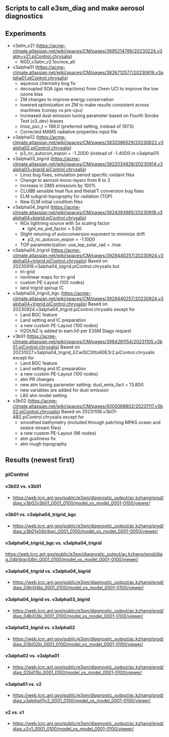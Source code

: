 ## Scripts to call e3sm_diag and make aerosol diagnostics 

## Experiments 

- v3atm_v21 (https://acme-climate.atlassian.net/wiki/spaces/CM/pages/3695214789/20230224.v3atm+v21.piControl.chrysalis) 
  - NGD_v3atm_v2.1ocnice_alt 
- v3alpha01 (https://acme-climate.atlassian.net/wiki/spaces/CM/pages/3826712577/20230616.v3alpha01.piControl.chrysalis)
  - aqueous chemistry bug fix 
  - decoupled SOA (gas reactions) from Chem UCI to improve the low ozone bias
  - ZM changes to improve energy conservation
  - lowered optimization on ZM to make results consistent across machines (compy vs pm-cpu)
  - Increased dust emission tuning parameter based on Fourth Smoke Test (v3_dev) biases
  - linoz_psc_t = 198.0 (preferred setting, instead of 197.5)
  - Corrected MAM5 radiative properties input file
- v3alpha02 (https://acme-climate.atlassian.net/wiki/spaces/CM/pages/3832086529/20230622.v3alpha02.piControl.chrysalis) 
  - p3_nc_autocon_expon = -1.20D0 (instead of -1.40D0 in v3alpha01) 
- v3alpha03_bigrid (https://acme-climate.atlassian.net/wiki/spaces/CM/pages/3922034928/20230914.v3alpha03+bigrid.piControl.chrysalis) 
  - Linoz bug fixes, simulation period specific oxidant files
  - Change to aerosol mono-layers from 8 to 3
  - Increase in DMS emissions by 100%
  - CLUBB sensible heat flux and thetal/T conversion bug fixes
  - ELM subgrid-topography for radiation (TOP)
  - New ELM initial condition files
- v3alpha04_bigrid (https://acme-climate.atlassian.net/wiki/spaces/CM/pages/3924393985/20230918.v3alpha04+bigrid.piControl.chrysalis) 
  - NOx lightning source with 5x scaling factor
    - lght_no_prd_factor = 5.D0
  - Slight retuning of autoconversion exponent to minimize drift
    - p3_nc_autocon_expon = -1.10D0
  - TOP parameterization: use_top_solar_rad = .true.
- v3alpha04_trigrid (https://acme-climate.atlassian.net/wiki/spaces/CM/pages/3929440257/20230924.v3alpha04+trigrid.piControl.chrysalis) Based on 20230918.v3alpha04_bigrid.piControl.chrysalis but 
  - tri-grid
  - nonlinear maps for tri-grid
  - custom PE-Layout (100 nodes)
  - land trigrid spinup IC 
- v3alpha04_trigrid_bgc (https://acme-climate.atlassian.net/wiki/spaces/CM/pages/3929440257/20230924.v3alpha04+trigrid.piControl.chrysalis) Based on 20230924.v3alpha04_trigrid.piControl.chrysalis except for
  - Land BGC feature
  - Land setting and IC preparation
  - a new custom PE-Layout (100 nodes)
  - H2OLNZ is added to eam.h0 per E3SM Diags request
- v3b01 (https://acme-climate.atlassian.net/wiki/spaces/CM/pages/3984261154/20231105.v3b01.piControl.chrysalis) Based on 20231027.v3alpha04_trigrid_ECwISC30to60E3r2.piControl.chrysalis except for
  - Land BGC feature
  - Land setting and IC preparation
  - a new custom PE-Layout (100 nodes)
  - atm PR changes
  - new atm tuning parameter setting: dust_emis_fact =  13.8D0
  - new variables are added for dust emission
  - L80 atm model setting
- v3b02 (https://acme-climate.atlassian.net/wiki/spaces/CM/pages/4005068802/20231117.v3b02.piControl.chrysalis) Based on 20231106.v3b01-AB2.piControl.chrysalis except for
  - smoothed bathymetry (included through patching MPAS ocean and seaice stream files)
  - a new custom PE-Layout (96 nodes)
  - atm gustiness fix
  - atm rough topography 

## Results (newest first) 

### piControl  

#### v3b02 vs. v3b01 

- https://web.lcrc.anl.gov/public/e3sm/diagnostic_output/ac.kzhang/prod/diag_v3b02v3b01_0001_0100/model_vs_model_0001-0100/viewer/ 

#### v3b01 vs. v3alpha04_trigrid_bgc 

- https://web.lcrc.anl.gov/public/e3sm/diagnostic_output/ac.kzhang/prod/diag_v3b01v04tribgc_0001_0100/model_vs_model_0001-0050/viewer/

#### v3alpha04_trigrid_bgc vs. v3alpha04_trigrid

https://web.lcrc.anl.gov/public/e3sm/diagnostic_output/ac.kzhang/prod/diag_04tribgc04tri_0001_0100/model_vs_model_0001-0100/viewer/

#### v3alpha04_trigrid vs. v3alpha04_bigrid 

- https://web.lcrc.anl.gov/public/e3sm/diagnostic_output/ac.kzhang/prod/diag_04tri04bi_0001_0100/model_vs_model_0001-0100/viewer/ 

#### v3alpha04_bigrid vs. v3alpha03_bigrid

- https://web.lcrc.anl.gov/public/e3sm/diagnostic_output/ac.kzhang/prod/diag_04bi03bi_0001_0100/model_vs_model_0001-0100/viewer/

#### v3alpha03_bigrid vs. v3alpha02

- https://web.lcrc.anl.gov/public/e3sm/diagnostic_output/ac.kzhang/prod/diag_03bi02bi_0001_0100/model_vs_model_0001-0100/viewer/
  
#### v3alpha02 vs. v3alpha01

- https://web.lcrc.anl.gov/public/e3sm/diagnostic_output/ac.kzhang/prod/diag_02bi01bi_0001_0100/model_vs_model_0001-0100/viewer/ 

#### v3alpha01 vs. v2 

- https://web.lcrc.anl.gov/public/e3sm/diagnostic_output/ac.kzhang/prod/diag_v3alpha01v2_0001_0100/model_vs_model_0001-0100/viewer/

#### v2 vs. v1 

- https://web.lcrc.anl.gov/public/e3sm/diagnostic_output/ac.kzhang/prod/diag_v2v1_0001_0100/model_vs_model_0001-0100/viewer/ 


